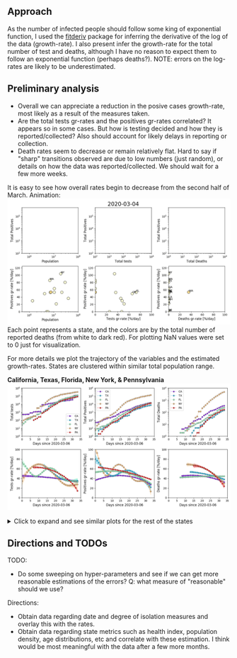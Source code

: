 ## Approach

As the number of infected people should follow some king of exponential
function, I used the
[fitderiv](http://swainlab.bio.ed.ac.uk/software/fitderiv/) package for
inferring the derivative of the log of the data (growth-rate). I also
present infer the growth-rate for the total number of test and deaths,
although I have no reason to expect them to follow an exponential
function (perhaps deaths?). NOTE: errors on the log-rates are likely to
be underestimated.

## Preliminary analysis

* Overall we can appreciate a reduction in the posive cases growth-rate,
most likely as a result of the measures taken. 
* Are the total tests gr-rates and the positives gr-rates correlated? It
  appears so in some cases. But how is testing decided and how they is
  reported/collected? Also should account for likely delays in reporting
  or collection.
* Death rates seem to decrease or remain relatively flat. Hard to say if
  "sharp" transitions observed are due to low numbers (just random), or
  details on how the data was reported/collected. We should wait for a
  few more weeks.

It is easy to see how overall rates begin to decrease from the second
half of March. Animation:
![Animation. Infering rates from US covidtracking data. Last update: 2020-04-07](figures/covidtracking_states_rates.gif)
Each point represents a state, and the colors are by the total number of
reported deaths (from white to dark red). For plotting NaN values were
set to 0 just for visualization. 

For more details we plot the trajectory of the variables and the
estimated growth-rates. States are clustered within similar total
population range.

**California, Texas, Florida, New York, & Pennsylvania**
![Set 0. Infering rates from US covidtracking data. Last update: 2020-04-07](figures/covidtracking_states_rates_byset_0.png)
<details>
  <summary>Click to expand and see similar plots for the rest of the states</summary>

	**Illinois, Ohio, Georgia, North Carolina, & Michigan**
	![Set 1. Infering rates from US covidtracking data. Last update: 2020-04-07](figures/covidtracking_states_rates_byset_1.png)
	**New Jersey, Virginia, Washington, Arizona, & Massachusetts**
	![Set 2. Infering rates from US covidtracking data. Last update: 2020-04-07](figures/covidtracking_states_rates_byset_2.png)
	**Tennessee, Indiana, Missouri, Maryland, Wisconsin**
	![Set 3. Infering rates from US covidtracking data. Last update: 2020-04-07](figures/covidtracking_states_rates_byset_3.png)
	**Colorado, Minnesota, South Carolina, Alabama, & Louisiana**
	![Set 4. Infering rates from US covidtracking data. Last update: 2020-04-07](figures/covidtracking_states_rates_byset_4.png)
	**Kentucky, Oregon, Oklahoma, Connecticut, & Utah**
	![Set 5. Infering rates from US covidtracking data. Last update: 2020-04-07](figures/covidtracking_states_rates_byset_5.png)
	**Iowa, Nevada, Arkansas, Mississippi, & Kansas**
	![Set 6. Infering rates from US covidtracking data. Last update: 2020-04-07](figures/covidtracking_states_rates_byset_6.png)
	**New Mexico, Nebraska, West Virginia, Idaho, & Hawaii**
	![Set 7. Infering rates from US covidtracking data. Last update: 2020-04-07](figures/covidtracking_states_rates_byset_7.png)
	**New Hampshire, Maine, Montana, Rhode Island, & Delaware**
	![Set 8. Infering rates from US covidtracking data. Last update: 2020-04-07](figures/covidtracking_states_rates_byset_8.png)
	**South Dakota, North Dakota, Alaska, District of Columbia, Vermont, & Wyoming**
	![Set 9. Infering rates from US covidtracking data. Last update: 2020-04-07](figures/covidtracking_states_rates_byset_9.png)
	**American Samoa, Guam, Northern Mariana Islands, Puerto Rico, & Virgin Islands**
	![Set 10. Infering rates from US covidtracking data. Last update: 2020-04-07](figures/covidtracking_states_rates_byset_10.png)
</details>

## Directions and TODOs

TODO:
* Do some sweeping on hyper-parameters and see if we can get more
  reasonable estimations of the errors? Q: what measure of "reasonable"
  should we use?

Directions:
* Obtain data regarding date and degree of isolation measures and
  overlay this with the rates.
* Obtain data regarding state metrics such as health index, population
  density, age distributions, etc and correlate with these estimation. I
  think would be most meaningful with the data after a few more months.

